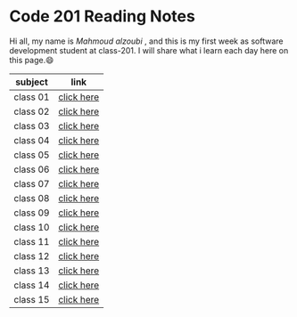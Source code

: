 # Code 201 Reading Notes

Hi all, my name is *Mahmoud alzoubi* , and this is my first week as software development student at class-201. I will share what i learn each day here on this page.:smile:

| subject    | link     |
| ----------- | ----------- |
| class 01 | [click here](https://mahmoud-alzoubi95.github.io/Code-201-Reading-Notes/Introductory%20HTML%20and%20JavaScript) |
| class 02 | [click here](https://mahmoud-alzoubi95.github.io/Code-201-Reading-Notes/class02reading) |
| class 03 | [click here](https://mahmoud-alzoubi95.github.io/Code-201-Reading-Notes/Class%203%20reading%20notes) |
| class 04 | [click here](https://mahmoud-alzoubi95.github.io/Code-201-Reading-Notes/class4reading) |
| class 05 | [click here](https://mahmoud-alzoubi95.github.io/Code-201-Reading-Notes/readingclass05) |
| class 06 | [click here](https://mahmoud-alzoubi95.github.io/Code-201-Reading-Notes/class06) |
| class 07 | [click here](https://mahmoud-alzoubi95.github.io/Code-201-Reading-Notes/class07) |
| class 08 | [click here]() |
| class 09 | [click here]() |
| class 10 | [click here]() |
| class 11 | [click here]() |
| class 12 | [click here]() |
| class 13 | [click here]() |
| class 14 | [click here]() |
| class 15 | [click here]() |
